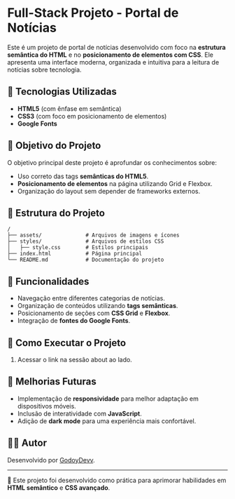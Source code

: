 # Full-Stack Projeto - Portal de Notícias

Este é um projeto de portal de notícias desenvolvido com foco na **estrutura semântica do HTML** e no **posicionamento de elementos com CSS**. Ele apresenta uma interface moderna, organizada e intuitiva para a leitura de notícias sobre tecnologia.

## 📌 Tecnologias Utilizadas
- **HTML5** (com ênfase em semântica)
- **CSS3** (com foco em posicionamento de elementos)
- **Google Fonts**

## 🎯 Objetivo do Projeto
O objetivo principal deste projeto é aprofundar os conhecimentos sobre:
- Uso correto das tags **semânticas do HTML5**.
- **Posicionamento de elementos** na página utilizando Grid e Flexbox.
- Organização do layout sem depender de frameworks externos.

## 📂 Estrutura do Projeto
```
/
├── assets/              # Arquivos de imagens e ícones
├── styles/              # Arquivos de estilos CSS
│   ├── style.css        # Estilos principais
├── index.html           # Página principal
└── README.md            # Documentação do projeto
```

## 📖 Funcionalidades
- Navegação entre diferentes categorias de notícias.
- Organização de conteúdos utilizando **tags semânticas**.
- Posicionamento de seções com **CSS Grid** e **Flexbox**.
- Integração de **fontes do Google Fonts**.

## 🚀 Como Executar o Projeto
1. Acessar o link na sessão about ao lado.


## 📌 Melhorias Futuras
- Implementação de **responsividade** para melhor adaptação em dispositivos móveis.
- Inclusão de interatividade com **JavaScript**.
- Adição de **dark mode** para uma experiência mais confortável.

## 👨‍💻 Autor
Desenvolvido por [GodoyDevv](https://github.com/GodoyDevv).

---
🚀 Este projeto foi desenvolvido como prática para aprimorar habilidades em **HTML semântico** e **CSS avançado**.
